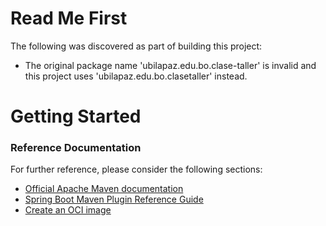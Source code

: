 # Read Me First
The following was discovered as part of building this project:

* The original package name 'ubilapaz.edu.bo.clase-taller' is invalid and this project uses 'ubilapaz.edu.bo.clasetaller' instead.

# Getting Started

### Reference Documentation
For further reference, please consider the following sections:

* [Official Apache Maven documentation](https://maven.apache.org/guides/index.html)
* [Spring Boot Maven Plugin Reference Guide](https://docs.spring.io/spring-boot/docs/3.0.5/maven-plugin/reference/html/)
* [Create an OCI image](https://docs.spring.io/spring-boot/docs/3.0.5/maven-plugin/reference/html/#build-image)

